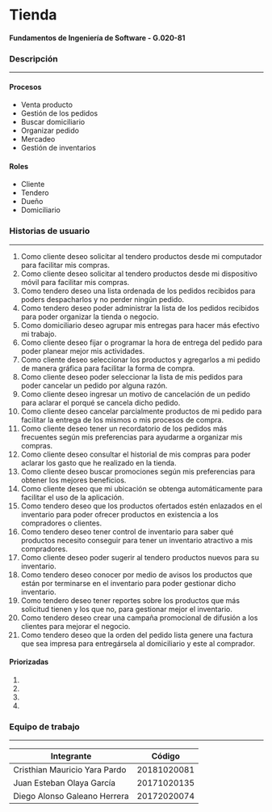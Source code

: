 # Tienda
#### Fundamentos de Ingeniería de Software - G.020-81


### Descripción
---
#### Procesos
- Venta producto
- Gestión de los pedidos
- Buscar domiciliario
- Organizar pedido 
- Mercadeo
- Gestión de inventarios
#### Roles
- Cliente
- Tendero
- Dueño
- Domiciliario

### Historias de usuario
---
1. Como cliente deseo solicitar al tendero productos desde mi computador para facilitar mis compras.
2. Como cliente deseo solicitar al tendero productos desde mi dispositivo móvil para facilitar mis compras.
3. Como tendero deseo una lista ordenada de los pedidos recibidos para poders despacharlos y no perder ningún pedido.
4. Como tendero deseo poder administrar la lista de los pedidos recibidos para poder organizar la tienda o negocio.
5. Como domiciliario deseo agrupar mis entregas para hacer más efectivo mi trabajo.
6. Como cliente deseo fijar o programar la hora de entrega del pedido para poder planear mejor mis actividades.
7. Como cliente deseo seleccionar los productos y agregarlos a mi pedido de manera gráfica para facilitar la forma de compra.
8. Como cliente deseo poder seleccionar la lista de mis pedidos para poder cancelar un pedido por alguna razón.
9. Como cliente deseo ingresar un motivo de cancelación de un pedido para aclarar el porqué se cancela dicho pedido.
10. Como cliente deseo cancelar parcialmente productos de mi pedido para facilitar la entrega de los mismos o mis procesos de compra.
11. Como cliente deseo tener un recordatorio de los pedidos más frecuentes según mis preferencias para ayudarme a organizar mis compras.
12. Como cliente deseo consultar el historial de mis compras para poder aclarar los gasto que he realizado en la tienda.
13. Como cliente deseo buscar promociones según mis preferencias para obtener los mejores beneficios.
14. Como cliente deseo que mi ubicación se obtenga automáticamente para facilitar el uso de la aplicación.
15. Como tendero deseo que los productos ofertados estén enlazados en el inventario para poder ofrecer productos en existencia a los compradores o clientes.
16. Como tendero deseo tener control de inventario para saber qué productos necesito conseguir para tener un inventario atractivo a mis compradores.
17. Como cliente deseo poder sugerir al tendero productos nuevos para su inventario.
18. Como tendero deseo conocer por medio de avisos los productos que están por terminarse en el inventario para poder gestionar dicho inventario.
19. Como tendero deseo tener reportes sobre los productos que más solicitud tienen y los que no, para gestionar mejor el inventario.
20. Como tendero deseo crear una campaña promocional de difusión a los clientes para mejorar el negocio. 
21. Como tendero deseo que la orden del pedido lista genere una factura que sea impresa para entregársela al domiciliario y este al comprador.
#### Priorizadas
1.
2.
3.
4.
### Equipo de trabajo
---
Integrante  | Código
------------- | -------------
Cristhian Mauricio Yara Pardo | 20181020081
Juan Esteban Olaya García | 20171020135
Diego Alonso Galeano Herrera | 20172020074